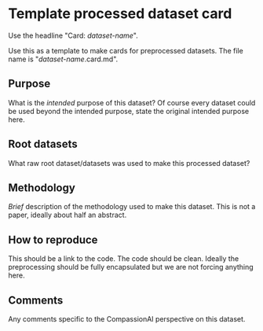 # Template processed dataset card

Use the headline "Card: _dataset-name_".

Use this as a template to make cards for preprocessed datasets. The file name is "_dataset-name_.card.md".

## Purpose

What is the _intended_ purpose of this dataset? Of course every dataset could be used beyond the intended purpose, state the original intended purpose here.

## Root datasets

What raw root dataset/datasets was used to make this processed dataset?

## Methodology

_Brief_ description of the methodology used to make this dataset. This is not a paper, ideally about half an abstract.

## How to reproduce

This should be a link to the code. The code should be clean. Ideally the preprocessing should be fully encapsulated but we are not forcing anything here.

## Comments

Any comments specific to the CompassionAI perspective on this dataset.
